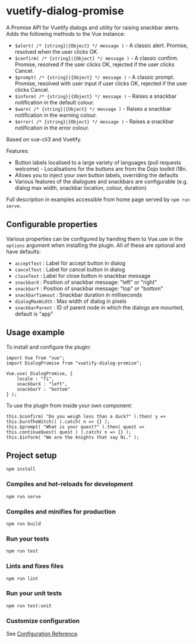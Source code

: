 # vuetify-dialog-promise

A Promise API for Vuetify dialogs and utility for raising snackbar alerts. Adds the following methods to the Vue 
instance:

* `$alert( /* {string}|{Object} */ message )` - A classic alert. Promise, resolved when the user clicks OK.
* `$confirm( /* {string}|{Object} */ message )` - A classic confirm. Promise, resolved if the user clicks OK, rejected 
if the user clicks Cancel.
* `$prompt( /* {string}|{Object} */ message )` - A classic prompt. Promise, resolved with user input if user clicks OK,
rejected if the user clicks Cancel.
* `$inform( /* {string}|{Object} */ message )` - Raises a snackbar notification in the default colour.
* `$warn( /* {string}|{Object} */ message )` - Raises a snackbar notification in the warning colour.
* `$error( /* {string}|{Object} */ message )` - Raises a snackbar notification in the error colour.

Based on vue-cli3 and Vuetify.

Features:

* Button labels localised to a large variety of languages (pull requests welcome) - Localisations for the buttons are
from the Dojo toolkit i18n.
* Allows you to inject your own button labels, overriding the defaults
* Various features of the dialogues and snackbars are configurable (e.g. dialog max width, snackbar location, colour, 
duration)

Full description in examples accessible from home page served by `npm run serve`.

## Configurable properties

Various properties can be configured by handing them to Vue.use in the `options` argument when installing the plugin. 
All of these are optional and have defaults:

* `acceptText` : Label for accept button in dialog
* `cancelText` : Label for cancel button in dialog
* `closeText` : Label for close button in snackbar message
* `snackbarX` : Position of snackbar message: "left" or "right"
* `snackbarY` : Position of snackbar message: "top" or "bottom"
* `snackbarTimeout` : Snackbar duration in milliseconds
* `dialogMaxWidth` : Max width of dialog in pixels
* `snackbarParent` : ID of parent node in which the dialogs are mounted, default is "app"

## Usage example

To install and configure the plugin:

```
import Vue from "vue";
import DialogPromise from "vuetify-dialog-promise";

Vue.use( DialogPromise, {
    locale : "fi",
    snackbarX : "left",
    snackbarY : "bottom"
} );
```

To use the plugin from inside your own component:

```
this.$confirm( "Do you weigh less than a duck?" ).then( y => this.burnTheWitch() ).catch( n => {} );
this.$prompt( "What is your quest?" ).then( quest => this.continueQuest( quest ) ).catch( n => {} );
this.$inform( "We are the knights that say Ni." );
```

## Project setup
```
npm install
```

### Compiles and hot-reloads for development
```
npm run serve
```

### Compiles and minifies for production
```
npm run build
```

### Run your tests
```
npm run test
```

### Lints and fixes files
```
npm run lint
```

### Run your unit tests
```
npm run test:unit
```

### Customize configuration
See [Configuration Reference](https://cli.vuejs.org/config/).

